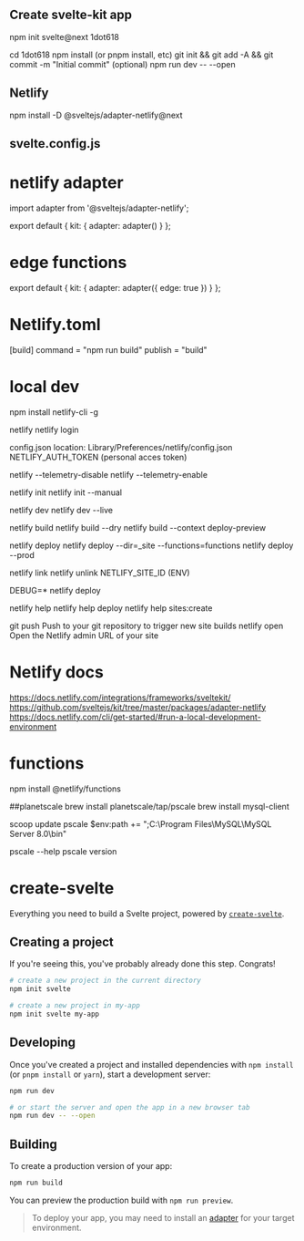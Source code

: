 ## Create svelte-kit app

npm init svelte@next 1dot618

cd 1dot618
npm install (or pnpm install, etc)
git init && git add -A && git commit -m "Initial commit" (optional)
npm run dev -- --open

## Netlify

npm install -D @sveltejs/adapter-netlify@next

## svelte.config.js

# netlify adapter

import adapter from '@sveltejs/adapter-netlify';

export default {
kit: {
adapter: adapter()
}
};

# edge functions

export default {
kit: {
adapter: adapter({
edge: true
})
}
};

# Netlify.toml

[build]
command = "npm run build"
publish = "build"

# local dev

npm install netlify-cli -g

netlify
netlify login

config.json location: Library/Preferences/netlify/config.json
NETLIFY_AUTH_TOKEN (personal acces token)

netlify --telemetry-disable
netlify --telemetry-enable

netlify init
netlify init --manual

netlify dev
netlify dev --live

netlify build
netlify build --dry
netlify build --context deploy-preview

netlify deploy
netlify deploy --dir=\_site --functions=functions
netlify deploy --prod

netlify link
netlify unlink
NETLIFY_SITE_ID (ENV)

DEBUG=\* netlify deploy

netlify help
netlify help deploy
netlify help sites:create

git push Push to your git repository to trigger new site builds
netlify open Open the Netlify admin URL of your site

# Netlify docs

https://docs.netlify.com/integrations/frameworks/sveltekit/
https://github.com/sveltejs/kit/tree/master/packages/adapter-netlify
https://docs.netlify.com/cli/get-started/#run-a-local-development-environment

# functions

npm install @netlify/functions

##planetscale
brew install planetscale/tap/pscale
brew install mysql-client

scoop update pscale
$env:path += ";C:\Program Files\MySQL\MySQL Server 8.0\bin"

pscale --help
pscale version

# create-svelte

Everything you need to build a Svelte project, powered by [`create-svelte`](https://github.com/sveltejs/kit/tree/master/packages/create-svelte).

## Creating a project

If you're seeing this, you've probably already done this step. Congrats!

```bash
# create a new project in the current directory
npm init svelte

# create a new project in my-app
npm init svelte my-app
```

## Developing

Once you've created a project and installed dependencies with `npm install` (or `pnpm install` or `yarn`), start a development server:

```bash
npm run dev

# or start the server and open the app in a new browser tab
npm run dev -- --open
```

## Building

To create a production version of your app:

```bash
npm run build
```

You can preview the production build with `npm run preview`.

> To deploy your app, you may need to install an [adapter](https://kit.svelte.dev/docs/adapters) for your target environment.
